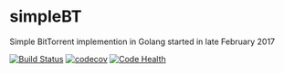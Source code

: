 # simpleBT
Simple BitTorrent implemention in Golang started in late February 2017

[![Build Status](https://travis-ci.org/alruiz12/simpleBT.svg?branch=master)](https://travis-ci.org/alruiz12/simpleBT)
[![codecov](https://codecov.io/gh/alruiz12/simpleBT/branch/master/graph/badge.svg)](https://codecov.io/gh/alruiz12/simpleBT)
[![Code Health](https://landscape.io/github/alruiz12/simpleBT/master/landscape.svg?style=flat)](https://landscape.io/github/alruiz12/simpleBT/master)




